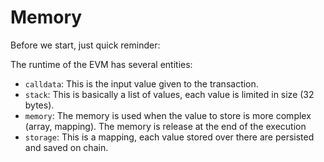 # Memory

Before we start, just quick reminder:

The runtime of the EVM has several entities:

 -  `calldata`: This is the input value given to the transaction.
 -  `stack`: This is basically a list of values, each value is limited in size (32 bytes).
 -  `memory`: The memory is used when the value to store is more complex (array, mapping). The memory is release at the end of the execution
 -  `storage`: This is a mapping, each value stored over there are persisted and saved on chain.
